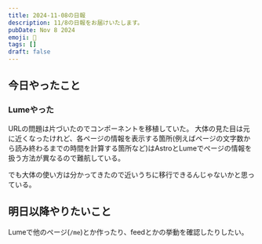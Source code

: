 ```yaml
---
title: 2024-11-08の日報
description: 11/8の日報をお届けいたします。
pubDate: Nov 8 2024
emoji: 🦊
tags: []
draft: false
---
```


## 今日やったこと

### Lumeやった

URLの問題は片づいたのでコンポーネントを移植していた。
大体の見た目は元に近くなったけれど、各ページの情報を表示する箇所(例えばページの文字数から読み終わるまでの時間を計算する箇所など)はAstroとLumeでページの情報を扱う方法が異なるので難航している。

でも大体の使い方は分かってきたので近いうちに移行できるんじゃないかと思っている。

## 明日以降やりたいこと

Lumeで他のページ(`/me`)とか作ったり、feedとかの挙動を確認したりしたい。
